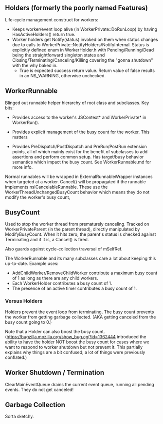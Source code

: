 ## Holders (formerly the poorly named Features) ##

Life-cycle management construct for workers:
* Keeps worker/event loop alive (in WorkerPrivate::DoRunLoop) by having
  HasActiveHolders() return true.
* Worker holders get Notify(status) invoked on them when status changes due
  to calls to WorkerPrivate::NotifyHolders/NotifyInternal.  Status is
  explicitly defined enum in WorkerHolder.h with Pending/Running/Dead being the
  straightforward singleton states and Closing/Terminating/Canceling/Killing
  covering the "gonna shutdown" with the why baked in.
  * True is expected success return value.  Return value of false results in an
    NS_WARNING, otherwise unchecked.

## WorkerRunnable ##

Blinged out runnable helper hierarchy of root class and subclasses.  Key bits:
* Provides access to the worker's JSContext* and WorkerPrivate* in WorkerRun().
* Provides explicit management of the busy count for the worker.  This matters

* Provides
PreDispatch/PostDispatch and PreRun/PostRun extension points, all of which
mainly exist for the benefit of subclasses to add assertions and perform common
setup.  Has target/busy behavior semantics which impact the busy count.  See
WorkerRunnable.md for more info.

Normal runnables will be wrapped in ExternalRunnableWrapper instances when
targeted at a worker.  Cancel() will be propagated if the runnable implements
nsICancelableRunnable.  These use the WorkerThreadUnchangedBusyCount behavior
which means they do not modify the worker's busy count,

## BusyCount ##
Used to stop the worker thread from prematurely canceling.  Tracked on
WorkerPrivateParent<Derived> (in the parent thread), directly manipulated by
ModifyBusyCount.  When it hits zero, the parent's status is checked against
Terminating and if it is, a Cancel() is fired.

Also guards against cycle-collection traversal of mSelfRef.

The WorkerRunnable and its many subclasses care a lot about keeping this
up-to-date.  Example uses:
* AddChildWorker/RemoveChildWorker contribute a maximum busy count of 1 as long
  as there are any child workers.
* Each WorkerHolder contributes a busy count of 1.
* The presence of an active timer contributes a busy count of 1.

### Versus Holders ###

Holders prevent the event loop from terminating.  The busy count prevents the
worker from getting garbage collected.  (AKA getting canceled from the busy
count going to 0.)

Note that a Holder can also boost the busy count.
(https://bugzilla.mozilla.org/show_bug.cgi?id=1362444 introduced the ability to
have the holder NOT boost the busy count for cases where we want to respond to
worker shutdown but not prevent it.  This partially explains why things are a
bit confused; a lot of things were previously conflated.)

## Worker Shutdown / Termination ##

ClearMainEventQueue drains the current event queue, running all pending events.
They do not get canceled!

## Garbage Collection ##

Sorta sketchy.
